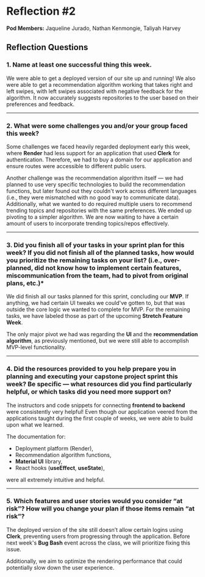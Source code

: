 # Reflection #2

**Pod Members:** Jaqueline Jurado, Nathan Kenmongie, Taliyah Harvey

## Reflection Questions

### 1. Name at least one successful thing this week.

We were able to get a deployed version of our site up and running! We also were able to get a recommendation algorithm working that takes right and left swipes, with left swipes associated with negative feedback for the algorithm. It now accurately suggests repositories to the user based on their preferences and feedback.

---

### 2. What were some challenges you and/or your group faced this week?

Some challenges we faced heavily regarded deployment early this week, where **Render** had less support for an application that used **Clerk** for authentication. Therefore, we had to buy a domain for our application and ensure routes were accessible to different public users.

Another challenge was the recommendation algorithm itself — we had planned to use very specific technologies to build the recommendation functions, but later found out they couldn't work across different languages (i.e., they were mismatched with no good way to communicate data). Additionally, what we wanted to do required multiple users to recommend trending topics and repositories with the same preferences. We ended up pivoting to a simpler algorithm. We are now waiting to have a certain amount of users to incorporate trending topics/repos effectively.

---

### 3. Did you finish all of your tasks in your sprint plan for this week?  If you did not finish all of the planned tasks, how would you prioritize the remaining tasks on your list?  (i.e., over-planned, did not know how to implement certain features, miscommunication from the team, had to pivot from original plans, etc.)*

We did finish all our tasks planned for this sprint, concluding our **MVP**. If anything, we had certain UI tweaks we could've gotten to, but that was outside the core logic we wanted to complete for MVP. For the remaining tasks, we have labeled those as part of the upcoming **Stretch Feature Week**.

The only major pivot we had was regarding the **UI** and the **recommendation algorithm**, as previously mentioned, but we were still able to accomplish MVP-level functionality.

---

### 4. Did the resources provided to you help prepare you in planning and executing your capstone project sprint this week? Be specific — what resources did you find particularly helpful, or which tasks did you need more support on?

The instructors and code snippets for connecting **frontend to backend** were consistently very helpful! Even though our application veered from the applications taught during the first couple of weeks, we were able to build upon what we learned.

The documentation for:
- Deployment platform (Render),
- Recommendation algorithm functions,
- **Material UI** library,
- React hooks (**useEffect**, **useState**),

were all extremely intuitive and helpful.

---

### 5. Which features and user stories would you consider “at risk”? How will you change your plan if those items remain “at risk”?

The deployed version of the site still doesn’t allow certain logins using **Clerk**, preventing users from progressing through the application. Before next week's **Bug Bash** event across the class, we will prioritize fixing this issue.

Additionally, we aim to optimize the rendering performance that could potentially slow down the user experience.
